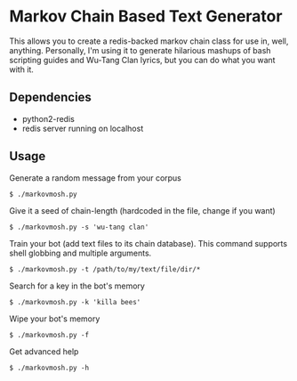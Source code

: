 # Markov Chain Based Text Generator

This allows you to create a redis-backed markov chain class for use in, well, anything. Personally, I'm using it to generate hilarious mashups of bash scripting guides and Wu-Tang Clan lyrics, but you can do what you want with it.

## Dependencies

* python2-redis
* redis server running on localhost

## Usage

Generate a random message from your corpus

```
$ ./markovmosh.py
```

Give it a seed of chain-length (hardcoded in the file, change if you want)

```
$ ./markovmosh.py -s 'wu-tang clan'
```

Train your bot (add text files to its chain database). This command supports shell globbing and multiple arguments.

```
$ ./markovmosh.py -t /path/to/my/text/file/dir/*
```

Search for a key in the bot's memory

```
$ ./markovmosh.py -k 'killa bees'
```

Wipe your bot's memory

```
$ ./markovmosh.py -f
```

Get advanced help

```
$ ./markovmosh.py -h
```
